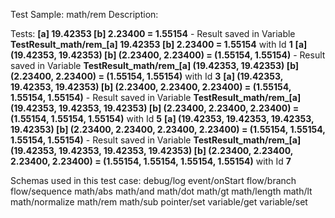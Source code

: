 Test Sample: math/rem
Description: 

Tests:
	**[a] 19.42353 [b] 2.23400 = 1.55154** - Result saved in Variable **TestResult_math/rem_[a] 19.42353 [b] 2.23400 = 1.55154** with Id **1**
	**[a] (19.42353, 19.42353) [b] (2.23400, 2.23400) = (1.55154, 1.55154)** - Result saved in Variable **TestResult_math/rem_[a] (19.42353, 19.42353) [b] (2.23400, 2.23400) = (1.55154, 1.55154)** with Id **3**
	**[a] (19.42353, 19.42353, 19.42353) [b] (2.23400, 2.23400, 2.23400) = (1.55154, 1.55154, 1.55154)** - Result saved in Variable **TestResult_math/rem_[a] (19.42353, 19.42353, 19.42353) [b] (2.23400, 2.23400, 2.23400) = (1.55154, 1.55154, 1.55154)** with Id **5**
	**[a] (19.42353, 19.42353, 19.42353, 19.42353) [b] (2.23400, 2.23400, 2.23400, 2.23400) = (1.55154, 1.55154, 1.55154, 1.55154)** - Result saved in Variable **TestResult_math/rem_[a] (19.42353, 19.42353, 19.42353, 19.42353) [b] (2.23400, 2.23400, 2.23400, 2.23400) = (1.55154, 1.55154, 1.55154, 1.55154)** with Id **7**

Schemas used in this test case:
	debug/log
	event/onStart
	flow/branch
	flow/sequence
	math/abs
	math/and
	math/dot
	math/gt
	math/length
	math/lt
	math/normalize
	math/rem
	math/sub
	pointer/set
	variable/get
	variable/set
